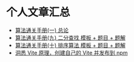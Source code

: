 # 个人文章汇总

- [算法通关手册(一) 总论](https://juejin.cn/post/7154819354150830088)
- [算法通关手册(九) 二分查找 模板 + 题目 + 题解](https://juejin.cn/post/7156999718508167198)
- [算法通关手册(十) 排序算法 模板 + 题目 + 题解](https://juejin.cn/post/7155368805089148958)
- [洞悉 Vite 原理，创建自己的 Vite 并发布到 npm](%E6%B4%9E%E6%82%89%20Vite%20%E5%8E%9F%E7%90%86%EF%BC%8C%E5%88%9B%E5%BB%BA%E8%87%AA%E5%B7%B1%E7%9A%84%20Vite%20%E5%B9%B6%E5%8F%91%E5%B8%83%E5%88%B0npm.md)